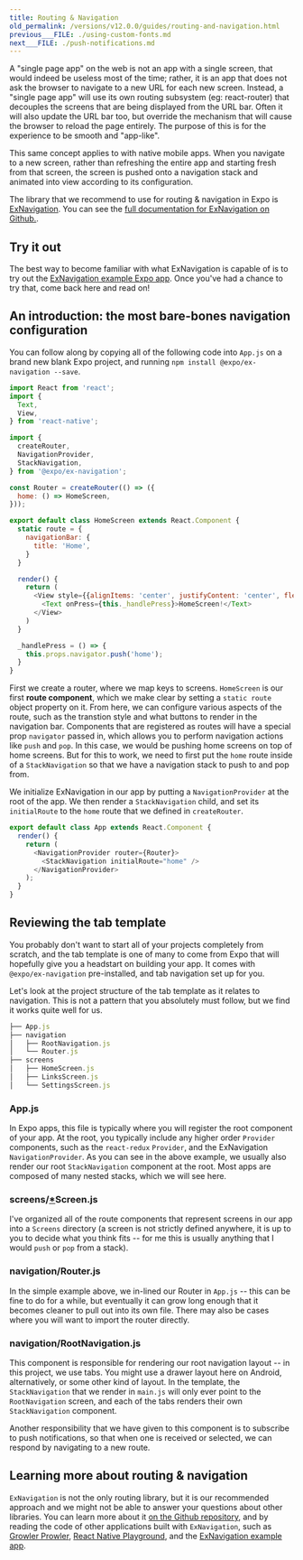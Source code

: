 ```yaml
---
title: Routing & Navigation
old_permalink: /versions/v12.0.0/guides/routing-and-navigation.html
previous___FILE: ./using-custom-fonts.md
next___FILE: ./push-notifications.md
---
```


A "single page app" on the web is not an app with a single screen, that would indeed be useless most of the time; rather, it is an app that does not ask the browser to navigate to a new URL for each new screen. Instead, a "single page app" will use its own routing subsystem (eg: react-router) that decouples the screens that are being displayed from the URL bar. Often it will also update the URL bar too, but override the mechanism that will cause the browser to reload the page entirely. The purpose of this is for the experience to be smooth and "app-like".

This same concept applies to with native mobile apps. When you navigate to a new screen, rather than refreshing the entire app and starting fresh from that screen, the screen is pushed onto a navigation stack and animated into view according to its configuration.

The library that we recommend to use for routing & navigation in Expo is [ExNavigation](https://github.com/exponent/ex-navigation). You can see the [full documentation for ExNavigation on Github.](https://github.com/exponent/ex-navigation).

## Try it out

The best way to become familiar with what ExNavigation is capable of is to try out the [ExNavigation example Expo app](https://expo.io/@community/ex-navigation-example). Once you've had a chance to try that, come back here and read on!

## An introduction: the most bare-bones navigation configuration

You can follow along by copying all of the following code into `App.js` on a brand new blank Expo project, and running `npm install @expo/ex-navigation --save`.

```javascript
import React from 'react';
import {
  Text,
  View,
} from 'react-native';

import {
  createRouter,
  NavigationProvider,
  StackNavigation,
} from '@expo/ex-navigation';

const Router = createRouter(() => ({
  home: () => HomeScreen,
}));

export default class HomeScreen extends React.Component {
  static route = {
    navigationBar: {
      title: 'Home',
    }
  }

  render() {
    return (
      <View style={{alignItems: 'center', justifyContent: 'center', flex: 1}}>
        <Text onPress={this._handlePress}>HomeScreen!</Text>
      </View>
    )
  }

  _handlePress = () => {
    this.props.navigator.push('home');
  }
}
```

First we create a router, where we map keys to screens. `HomeScreen` is our first **route component**, which we make clear by setting a `static route` object property on it. From here, we can configure various aspects of the route, such as the transtion style and what buttons to render in the navigation bar. Components that are registered as routes will have a special prop `navigator` passed in, which allows you to perform navigation actions like `push` and `pop`. In this case, we would be pushing home screens on top of home screens. But for this to work, we need to first put the `home` route inside of a `StackNavigation` so that we have a navigation stack to push to and pop from.

We initialize ExNavigation in our app by putting a `NavigationProvider` at the root of the app. We then render a `StackNavigation` child, and set its `initialRoute` to the `home` route that we defined in `createRouter`.

```javascript
export default class App extends React.Component {
  render() {
    return (
      <NavigationProvider router={Router}>
        <StackNavigation initialRoute="home" />
      </NavigationProvider>
    );
  }
}
```

## Reviewing the tab template

You probably don't want to start all of your projects completely from scratch, and the tab template is one of many to come from Expo that will hopefully give you a headstart on building your app. It comes with `@expo/ex-navigation` pre-installed, and tab navigation set up for you.

Let's look at the project structure of the tab template as it relates to navigation. This is not a pattern that you absolutely must follow, but we find it works quite well for us.

```javascript
├── App.js
├── navigation
│   ├── RootNavigation.js
│   └── Router.js
├── screens
│   ├── HomeScreen.js
│   ├── LinksScreen.js
│   └── SettingsScreen.js
```

### App.js

In Expo apps, this file is typically where you will register the root component of your app. At the root, you typically include any higher order `Provider` components, such as the `react-redux` `Provider`, and the ExNavigation `NavigationProvider`. As you can see in the above example, we usually also render our root `StackNavigation` component at the root. Most apps are composed of many nested stacks, which we will see here.

### screens/[\*](#id1)Screen.js

I've organized all of the route components that represent screens in our app into a `Screens` directory (a screen is not strictly defined anywhere, it is up to you to decide what you think fits -- for me this is usually anything that I would `push` or `pop` from a stack).

### navigation/Router.js

In the simple example above, we in-lined our Router in `App.js` -- this can be fine to do for a while, but eventually it can grow long enough that it becomes cleaner to pull out into its own file. There may also be cases where you will want to import the router directly.

### navigation/RootNavigation.js

This component is responsible for rendering our root navigation layout -- in this project, we use tabs. You might use a drawer layout here on Android, alternatively, or some other kind of layout. In the template, the `StackNavigation` that we render in `main.js` will only ever point to the `RootNavigation` screen, and each of the tabs renders their own `StackNavigation` component.

Another responsibility that we have given to this component is to subscribe to push notifications, so that when one is received or selected, we can respond by navigating to a new route.

## Learning more about routing & navigation

`ExNavigation` is not the only routing library, but it is our recommended approach and we might not be able to answer your questions about other libraries. You can learn more about it [on the Github repository](https://github.com/exponent/ex-navigation), and by reading the code of other applications built with `ExNavigation`, such as [Growler Prowler](https://github.com/brentvatne/growler-prowler), [React Native Playground](https://github.com/exponent/rnplay), and the [ExNavigation example app](https://github.com/exponent/ex-navigation/tree/master/example).

